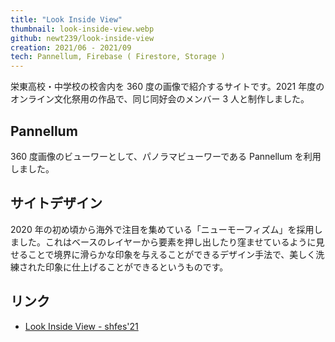 ```yaml
---
title: "Look Inside View"
thumbnail: look-inside-view.webp
github: newt239/look-inside-view
creation: 2021/06 - 2021/09
tech: Pannellum, Firebase ( Firestore, Storage )
---
```


栄東高校・中学校の校舎内を 360 度の画像で紹介するサイトです。2021 年度のオンライン文化祭用の作品で、同じ同好会のメンバー 3 人と制作しました。

<!--more-->

## Pannellum

360 度画像のビューワーとして、パノラマビューワーである Pannellum を利用しました。

## サイトデザイン

2020 年の初め頃から海外で注目を集めている「ニューモーフィズム」を採用しました。これはベースのレイヤーから要素を押し出したり窪ませているように見せることで境界に滑らかな印象を与えることができるデザイン手法で、美しく洗練された印象に仕上げることができるというものです。

## リンク

- <a href="https://look-inside-view.web.app/" target="_blank">Look Inside View - shfes'21</a>
